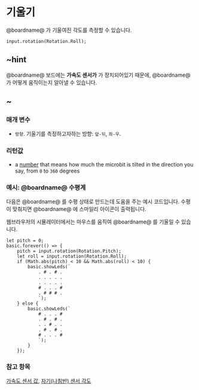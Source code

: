 # 기울기

@boardname@ 가 기울여진 각도를 측정할 수 있습니다.

```sig
input.rotation(Rotation.Roll);
```

## ~hint

@boardname@ 보드에는 **가속도 센서가** 가 장치되어있기 때문에, @boardname@ 가 어떻게 움직이는지 알아낼 수 있습니다.

## ~

### 매개 변수

* `방향`. 기울기를 측정하고자하는 방향: `앞-뒤`, `좌-우`.

### 리턴값

* a [number](/reference/types/number) that means how much the microbit is tilted in the direction you say, from `0` to `360` degrees

### 예시: @boardname@ 수평계

다음은 @boardname@ 를 수평 상태로 만드는데 도움을 주는 예시 코드입니다. 수평이 맞춰지면 @boardname@ 에 스마일리 아이콘이 출력됩니다.

웹브라우저의 시뮬레이터에서는 마우스를 움직여 @boardname@ 를 기울일 수 있습니다.

```blocks
let pitch = 0;
basic.forever(() => {
    pitch = input.rotation(Rotation.Pitch);
    let roll = input.rotation(Rotation.Roll);
    if (Math.abs(pitch) < 10 && Math.abs(roll) < 10) {
        basic.showLeds(`
            . # . # .
            . . . . .
            . . . . .
            # . . . #
            . # # # .
            `);
    } else {
        basic.showLeds(`
            # . . . #
            . # . # .
            . . # . .
            . # . # .
            # . . . #
            `);
        }
    });
```

### 참고 항목

[가속도 센서 값](/reference/input/acceleration), [자기(나침반) 센서 각도](/reference/input/compass-heading)
